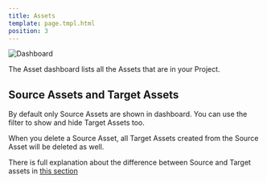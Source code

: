 ```yaml
---
title: Assets
template: page.tmpl.html
position: 3
---
```


![Dashboard][2]

The Asset dashboard lists all the Assets that are in your Project.

## Source Assets and Target Assets

By default only Source Assets are shown in dashboard. You can use the filter to show and hide Target Assets too.

When you delete a Source Asset, all Target Assets created from the Source Asset will be deleted as well.

There is full explanation about the difference between Source and Target assets in [this section][1]

[1]: /user-manual/assets/
[2]: /images/platform/dashboard_assets.png
[3]: /user-manual/designer/assets/
